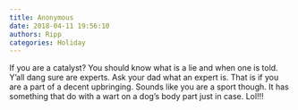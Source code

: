 ```yaml
---
title: Anonymous
date: 2018-04-11 19:56:10
authors: Ripp
categories: Holiday
---
```


 If you are a catalyst? You should know what is a lie and when one is told. Y’all dang sure are experts. Ask your dad what an expert is. That is if you are a part of a decent upbringing. Sounds like you are a sport though. It has something that do with a wart on a dog’s body part just in case. Lol!!!
